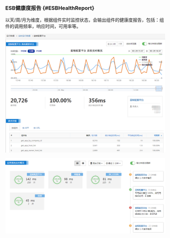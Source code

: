 ### ESB健康度报告 {#ESBHealthReport}

以天/周/月为维度，根据组件实时监控状态，会输出组件的健康度报告，包括：组件的调用频率，响应时间，可用率等。

![](../assets/image041.png)

![](../assets/image042.png)
